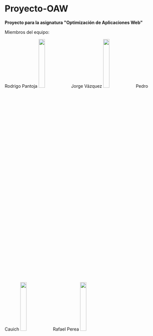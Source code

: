 # Proyecto-OAW
<b>Proyecto para la asignatura "Optimización de Aplicaciones Web"</b><br>

<p>Miembros del equipo:</p>
Rodrigo Pantoja
<img  src="https://user-images.githubusercontent.com/61719874/131425597-af2166b4-2805-4933-ad01-5e77dc97dae5.jpeg" width=20% height=20%>
Jorge Vázquez
<img  src="https://user-images.githubusercontent.com/61719874/131424341-cbfe70eb-000c-4f1c-982a-73145dd2b054.jpeg" width=20% height=20%>
Pedro Cauich
<img  src="https://extranet.matematicas.uady.mx/enlinea/pluginfile.php/5189/user/icon/classic/f1?rev=32182" width=20% height=20%>
Rafael Perea
<img  src="https://extranet.matematicas.uady.mx/enlinea/pluginfile.php/3273/user/icon/classic/f1?rev=5710" width=20% height=20%>
